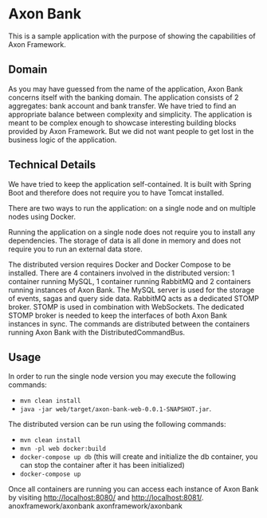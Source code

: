 # Axon Bank
This is a sample application with the purpose of showing the capabilities of Axon Framework.

## Domain
As you may have guessed from the name of the application, Axon Bank concerns itself with the banking domain. The application consists of 2 aggregates: bank account and bank transfer. We have tried to find an appropriate balance between complexity and simplicity. The application is meant to be complex enough to showcase interesting building blocks provided by Axon Framework. But we did not want people to get lost in the business logic of the application.

## Technical Details
We have tried to keep the application self-contained. It is built with Spring Boot and therefore does not require you to have Tomcat installed.

There are two ways to run the application: on a single node and on multiple nodes using Docker.

Running the application on a single node does not require you to install any dependencies. The storage of data is all done in memory and does not require you to run an external data store.

The distributed version requires Docker and Docker Compose to be installed. There are 4 containers involved in the distributed version: 1 container running MySQL, 1 container running RabbitMQ and 2 containers running instances of Axon Bank. The MySQL server is used for the storage of events, sagas and query side data. RabbitMQ acts as a dedicated STOMP broker. STOMP is used in combination with WebSockets. The dedicated STOMP broker is needed to keep the interfaces of both Axon Bank instances in sync. The commands are distributed between the containers running Axon Bank with the DistributedCommandBus.

## Usage
In order to run the single node version you may execute the following commands: 
* `mvn clean install`
* `java -jar web/target/axon-bank-web-0.0.1-SNAPSHOT.jar`.

The distributed version can be run using the following commands:

* `mvn clean install`
* `mvn -pl web docker:build`
* `docker-compose up db` (this will create and initialize the db container, you can stop the container after it has been initialized)
* `docker-compose up`

Once all containers are running you can access each instance of Axon Bank by visiting [http://localhost:8080/](http://localhost:8080/) and [http://localhost:8081/](http://localhost:8081/).
anoxframework/axonbank
axonframework/axonbank